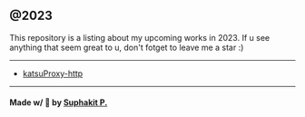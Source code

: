 ## @2023

This repository is a listing about my upcoming works in 2023. If u see anything that seem great to u, don't fotget to leave me a star :)

<hr />

 - [katsuProxy-http](https://github.com/dethMastery/katsuProxy-http)

<hr />

#### Made w/ 🤍 by [Suphakit P.](https://suphakit.net/)